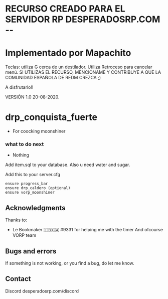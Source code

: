 # RECURSO CREADO PARA EL SERVIDOR RP DESPERADOSRP.COM --
# Implementado por Mapachito

Teclas: utiliza G cerca de un destilador. Utiliza Retroceso para cancelar menú.
SI UTILIZAS EL RECURSO, MENCIONAME Y CONTRIBUYE A QUE LA COMUNIDAD ESPAÑOLA DE REDM CREZCA ;)

A disfrutarlo!!

VERSIÓN 1.0 20-08-2020.


# drp_conquista_fuerte

- For coocking moonshiner

### what to do next
- Nothing
 
Add item.sql to your database. Also u need water and sugar.

Add this to your server.cfg
```
ensure progress_bar
ensure drp_caldero (optional)
ensure vorp_moonshiner
```
 
## Acknowledgments 
 
Thanks to:
 
* Le Bookmaker 🇱🇧🇨🇦 #9331 for helping me with the timer
And ofcourse VORP team 
 
## Bugs and errors
 
If something is not working, or you find a bug, do let me know.
 
## Contact
Discord desperadosrp.com/discord
